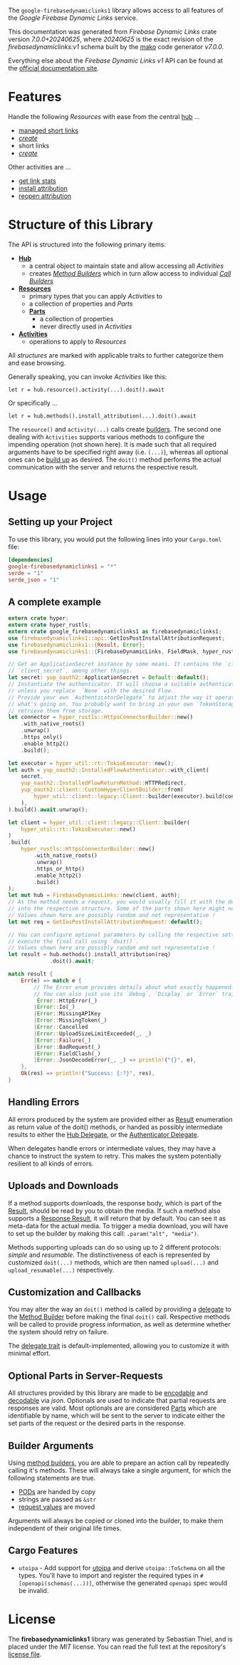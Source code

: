 <!---
DO NOT EDIT !
This file was generated automatically from 'src/generator/templates/api/README.md.mako'
DO NOT EDIT !
-->
The `google-firebasedynamiclinks1` library allows access to all features of the *Google Firebase Dynamic Links* service.

This documentation was generated from *Firebase Dynamic Links* crate version *7.0.0+20240625*, where *20240625* is the exact revision of the *firebasedynamiclinks:v1* schema built by the [mako](http://www.makotemplates.org/) code generator *v7.0.0*.

Everything else about the *Firebase Dynamic Links* *v1* API can be found at the
[official documentation site](https://firebase.google.com/docs/dynamic-links/).
# Features

Handle the following *Resources* with ease from the central [hub](https://docs.rs/google-firebasedynamiclinks1/7.0.0+20240625/google_firebasedynamiclinks1/FirebaseDynamicLinks) ...

* [managed short links](https://docs.rs/google-firebasedynamiclinks1/7.0.0+20240625/google_firebasedynamiclinks1/api::ManagedShortLink)
 * [*create*](https://docs.rs/google-firebasedynamiclinks1/7.0.0+20240625/google_firebasedynamiclinks1/api::ManagedShortLinkCreateCall)
* short links
 * [*create*](https://docs.rs/google-firebasedynamiclinks1/7.0.0+20240625/google_firebasedynamiclinks1/api::ShortLinkCreateCall)

Other activities are ...

* [get link stats](https://docs.rs/google-firebasedynamiclinks1/7.0.0+20240625/google_firebasedynamiclinks1/api::MethodGetLinkStatCall)
* [install attribution](https://docs.rs/google-firebasedynamiclinks1/7.0.0+20240625/google_firebasedynamiclinks1/api::MethodInstallAttributionCall)
* [reopen attribution](https://docs.rs/google-firebasedynamiclinks1/7.0.0+20240625/google_firebasedynamiclinks1/api::MethodReopenAttributionCall)



# Structure of this Library

The API is structured into the following primary items:

* **[Hub](https://docs.rs/google-firebasedynamiclinks1/7.0.0+20240625/google_firebasedynamiclinks1/FirebaseDynamicLinks)**
    * a central object to maintain state and allow accessing all *Activities*
    * creates [*Method Builders*](https://docs.rs/google-firebasedynamiclinks1/7.0.0+20240625/google_firebasedynamiclinks1/common::MethodsBuilder) which in turn
      allow access to individual [*Call Builders*](https://docs.rs/google-firebasedynamiclinks1/7.0.0+20240625/google_firebasedynamiclinks1/common::CallBuilder)
* **[Resources](https://docs.rs/google-firebasedynamiclinks1/7.0.0+20240625/google_firebasedynamiclinks1/common::Resource)**
    * primary types that you can apply *Activities* to
    * a collection of properties and *Parts*
    * **[Parts](https://docs.rs/google-firebasedynamiclinks1/7.0.0+20240625/google_firebasedynamiclinks1/common::Part)**
        * a collection of properties
        * never directly used in *Activities*
* **[Activities](https://docs.rs/google-firebasedynamiclinks1/7.0.0+20240625/google_firebasedynamiclinks1/common::CallBuilder)**
    * operations to apply to *Resources*

All *structures* are marked with applicable traits to further categorize them and ease browsing.

Generally speaking, you can invoke *Activities* like this:

```Rust,ignore
let r = hub.resource().activity(...).doit().await
```

Or specifically ...

```ignore
let r = hub.methods().install_attribution(...).doit().await
```

The `resource()` and `activity(...)` calls create [builders][builder-pattern]. The second one dealing with `Activities`
supports various methods to configure the impending operation (not shown here). It is made such that all required arguments have to be
specified right away (i.e. `(...)`), whereas all optional ones can be [build up][builder-pattern] as desired.
The `doit()` method performs the actual communication with the server and returns the respective result.

# Usage

## Setting up your Project

To use this library, you would put the following lines into your `Cargo.toml` file:

```toml
[dependencies]
google-firebasedynamiclinks1 = "*"
serde = "1"
serde_json = "1"
```

## A complete example

```Rust
extern crate hyper;
extern crate hyper_rustls;
extern crate google_firebasedynamiclinks1 as firebasedynamiclinks1;
use firebasedynamiclinks1::api::GetIosPostInstallAttributionRequest;
use firebasedynamiclinks1::{Result, Error};
use firebasedynamiclinks1::{FirebaseDynamicLinks, FieldMask, hyper_rustls, hyper_util, yup_oauth2};

// Get an ApplicationSecret instance by some means. It contains the `client_id` and
// `client_secret`, among other things.
let secret: yup_oauth2::ApplicationSecret = Default::default();
// Instantiate the authenticator. It will choose a suitable authentication flow for you,
// unless you replace  `None` with the desired Flow.
// Provide your own `AuthenticatorDelegate` to adjust the way it operates and get feedback about
// what's going on. You probably want to bring in your own `TokenStorage` to persist tokens and
// retrieve them from storage.
let connector = hyper_rustls::HttpsConnectorBuilder::new()
    .with_native_roots()
    .unwrap()
    .https_only()
    .enable_http2()
    .build();

let executor = hyper_util::rt::TokioExecutor::new();
let auth = yup_oauth2::InstalledFlowAuthenticator::with_client(
    secret,
    yup_oauth2::InstalledFlowReturnMethod::HTTPRedirect,
    yup_oauth2::client::CustomHyperClientBuilder::from(
        hyper_util::client::legacy::Client::builder(executor).build(connector),
    ),
).build().await.unwrap();

let client = hyper_util::client::legacy::Client::builder(
    hyper_util::rt::TokioExecutor::new()
)
.build(
    hyper_rustls::HttpsConnectorBuilder::new()
        .with_native_roots()
        .unwrap()
        .https_or_http()
        .enable_http2()
        .build()
);
let mut hub = FirebaseDynamicLinks::new(client, auth);
// As the method needs a request, you would usually fill it with the desired information
// into the respective structure. Some of the parts shown here might not be applicable !
// Values shown here are possibly random and not representative !
let mut req = GetIosPostInstallAttributionRequest::default();

// You can configure optional parameters by calling the respective setters at will, and
// execute the final call using `doit()`.
// Values shown here are possibly random and not representative !
let result = hub.methods().install_attribution(req)
             .doit().await;

match result {
    Err(e) => match e {
        // The Error enum provides details about what exactly happened.
        // You can also just use its `Debug`, `Display` or `Error` traits
         Error::HttpError(_)
        |Error::Io(_)
        |Error::MissingAPIKey
        |Error::MissingToken(_)
        |Error::Cancelled
        |Error::UploadSizeLimitExceeded(_, _)
        |Error::Failure(_)
        |Error::BadRequest(_)
        |Error::FieldClash(_)
        |Error::JsonDecodeError(_, _) => println!("{}", e),
    },
    Ok(res) => println!("Success: {:?}", res),
}

```
## Handling Errors

All errors produced by the system are provided either as [Result](https://docs.rs/google-firebasedynamiclinks1/7.0.0+20240625/google_firebasedynamiclinks1/common::Result) enumeration as return value of
the doit() methods, or handed as possibly intermediate results to either the
[Hub Delegate](https://docs.rs/google-firebasedynamiclinks1/7.0.0+20240625/google_firebasedynamiclinks1/common::Delegate), or the [Authenticator Delegate](https://docs.rs/yup-oauth2/*/yup_oauth2/trait.AuthenticatorDelegate.html).

When delegates handle errors or intermediate values, they may have a chance to instruct the system to retry. This
makes the system potentially resilient to all kinds of errors.

## Uploads and Downloads
If a method supports downloads, the response body, which is part of the [Result](https://docs.rs/google-firebasedynamiclinks1/7.0.0+20240625/google_firebasedynamiclinks1/common::Result), should be
read by you to obtain the media.
If such a method also supports a [Response Result](https://docs.rs/google-firebasedynamiclinks1/7.0.0+20240625/google_firebasedynamiclinks1/common::ResponseResult), it will return that by default.
You can see it as meta-data for the actual media. To trigger a media download, you will have to set up the builder by making
this call: `.param("alt", "media")`.

Methods supporting uploads can do so using up to 2 different protocols:
*simple* and *resumable*. The distinctiveness of each is represented by customized
`doit(...)` methods, which are then named `upload(...)` and `upload_resumable(...)` respectively.

## Customization and Callbacks

You may alter the way an `doit()` method is called by providing a [delegate](https://docs.rs/google-firebasedynamiclinks1/7.0.0+20240625/google_firebasedynamiclinks1/common::Delegate) to the
[Method Builder](https://docs.rs/google-firebasedynamiclinks1/7.0.0+20240625/google_firebasedynamiclinks1/common::CallBuilder) before making the final `doit()` call.
Respective methods will be called to provide progress information, as well as determine whether the system should
retry on failure.

The [delegate trait](https://docs.rs/google-firebasedynamiclinks1/7.0.0+20240625/google_firebasedynamiclinks1/common::Delegate) is default-implemented, allowing you to customize it with minimal effort.

## Optional Parts in Server-Requests

All structures provided by this library are made to be [encodable](https://docs.rs/google-firebasedynamiclinks1/7.0.0+20240625/google_firebasedynamiclinks1/common::RequestValue) and
[decodable](https://docs.rs/google-firebasedynamiclinks1/7.0.0+20240625/google_firebasedynamiclinks1/common::ResponseResult) via *json*. Optionals are used to indicate that partial requests are responses
are valid.
Most optionals are are considered [Parts](https://docs.rs/google-firebasedynamiclinks1/7.0.0+20240625/google_firebasedynamiclinks1/common::Part) which are identifiable by name, which will be sent to
the server to indicate either the set parts of the request or the desired parts in the response.

## Builder Arguments

Using [method builders](https://docs.rs/google-firebasedynamiclinks1/7.0.0+20240625/google_firebasedynamiclinks1/common::CallBuilder), you are able to prepare an action call by repeatedly calling it's methods.
These will always take a single argument, for which the following statements are true.

* [PODs][wiki-pod] are handed by copy
* strings are passed as `&str`
* [request values](https://docs.rs/google-firebasedynamiclinks1/7.0.0+20240625/google_firebasedynamiclinks1/common::RequestValue) are moved

Arguments will always be copied or cloned into the builder, to make them independent of their original life times.

[wiki-pod]: http://en.wikipedia.org/wiki/Plain_old_data_structure
[builder-pattern]: http://en.wikipedia.org/wiki/Builder_pattern
[google-go-api]: https://github.com/google/google-api-go-client

## Cargo Features

* `utoipa` - Add support for [utoipa](https://crates.io/crates/utoipa) and derive `utoipa::ToSchema` on all
the types. You'll have to import and register the required types in `#[openapi(schemas(...))]`, otherwise the
generated `openapi` spec would be invalid.


# License
The **firebasedynamiclinks1** library was generated by Sebastian Thiel, and is placed
under the *MIT* license.
You can read the full text at the repository's [license file][repo-license].

[repo-license]: https://github.com/Byron/google-apis-rsblob/main/LICENSE.md

